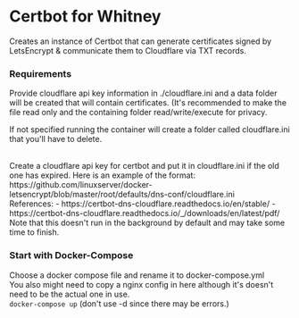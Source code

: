 # Certbot for Whitney

Creates an instance of Certbot that can generate certificates signed by LetsEncrypt & communicate them to Cloudflare via TXT records.

### Requirements
Provide cloudflare api key information in ./cloudflare.ini and a data folder will be created that will contain certificates. (It's recommended to make the file read only and the containing folder read/write/execute for privacy.

If not specified running the container will create a folder called cloudflare.ini that you'll have to delete.

</br>
Create a cloudflare api key for certbot and put it in cloudflare.ini if the old one has expired. Here is an example of the format: https://github.com/linuxserver/docker-letsencrypt/blob/master/root/defaults/dns-conf/cloudflare.ini
</br>
References: 
- https://certbot-dns-cloudflare.readthedocs.io/en/stable/
- https://certbot-dns-cloudflare.readthedocs.io/_/downloads/en/latest/pdf/
</br>
Note that this doesn't run in the background by default and may take some time to finish.

### Start with Docker-Compose

Choose a docker compose file and rename it to docker-compose.yml
</br>
You also might need to copy a nginx config in here although it's doesn't need to be the actual one in use.
</br>
`docker-compose up`
(don't use -d since there may be errors.)

